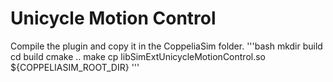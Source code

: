 # Unicycle Motion Control
Compile the plugin and copy it in the CoppeliaSim folder.
'''bash
mkdir build
cd build
cmake ..
make
cp libSimExtUnicycleMotionControl.so ${COPPELIASIM_ROOT_DIR}
'''
